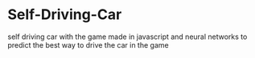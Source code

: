 # Self-Driving-Car
self driving car with the game made in javascript and neural networks to predict the best way to drive the car in the game
